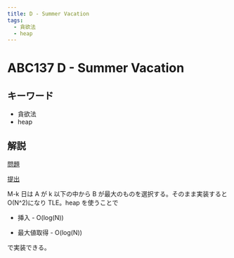 ```yaml
---
title: D - Summer Vacation
tags:
  - 貪欲法
  - heap
---
```


# ABC137 D - Summer Vacation

## キーワード

- 貪欲法
- heap

## 解説

[問題](https://atcoder.jp/contests/abc137/tasks/abc137_d)

[提出](https://atcoder.jp/contests/abc137/submissions/42823073)

M-k 日は A が k 以下の中から B が最大のものを選択する。そのまま実装すると O(N^2)になり TLE。heap を使うことで

- 挿入 - O(log(N))

- 最大値取得 - O(log(N))

で実装できる。
